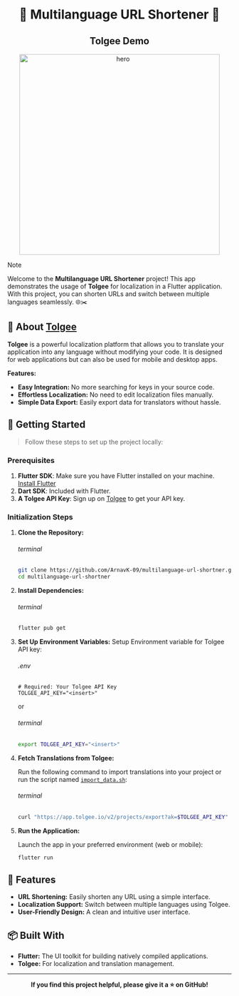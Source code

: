 <h1 align="center">🎌 Multilanguage URL Shortener 🎌</h1>
<h2 align="center">Tolgee Demo</h2>

<p align="center">
    <img alt="hero" width="450" src="https://tolgee.io/img/tolgeeLogoDark.svg" />
</p>

> [!NOTE]
>
> Welcome to the **Multilanguage URL Shortener** project! This app demonstrates the usage of **Tolgee** for localization in a Flutter application. With this project, you can shorten URLs and switch between multiple languages seamlessly. 🌐✂️

## 📖 About [Tolgee](https://tolgee.io)

**Tolgee** is a powerful localization platform that allows you to translate your application into any language without modifying your code. It is designed for web applications but can also be used for mobile and desktop apps. 

**Features:**
- **Easy Integration:** No more searching for keys in your source code.
- **Effortless Localization:** No need to edit localization files manually.
- **Simple Data Export:** Easily export data for translators without hassle.

## 🚀 Getting Started

> Follow these steps to set up the project locally:

### Prerequisites

1. **Flutter SDK**: Make sure you have Flutter installed on your machine. [Install Flutter](https://flutter.dev/docs/get-started/install)
2. **Dart SDK**: Included with Flutter.
3. **A Tolgee API Key**: Sign up on [Tolgee](https://tolgee.io) to get your API key.

### Initialization Steps

1. **Clone the Repository:**

   ###### terminal
   ```bash
   git clone https://github.com/ArnavK-09/multilanguage-url-shortner.git
   cd multilanguage-url-shortner
   ```

2. **Install Dependencies:**

   ###### terminal
   ```bash
   flutter pub get
   ```

4. **Set Up Environment Variables:**
   Setup Environment variable for Tolgee API key:
   
   ###### .env
   ```plaintext
   # Required: Your Tolgee API Key
   TOLGEE_API_KEY="<insert>"
   ```
   or 
   ###### terminal
   ```bash
   export TOLGEE_API_KEY="<insert>"
   ```
6. **Fetch Translations from Tolgee:**

   Run the following command to import translations into your project or run the script named [`import_data.sh`](import_data.sh):

   ###### terminal
   ```bash
   curl "https://app.tolgee.io/v2/projects/export?ak=$TOLGEE_API_KEY" --output data.zip && unzip data.zip -d i18n && rm data.zip
   ```

7. **Run the Application:**

   Launch the app in your preferred environment (web or mobile):

   ```bash
   flutter run 
   ```

## 🎨 Features

- **URL Shortening:** Easily shorten any URL using a simple interface.
- **Localization Support:** Switch between multiple languages using Tolgee.
- **User-Friendly Design:** A clean and intuitive user interface.

## 📦 Built With

- **Flutter:** The UI toolkit for building natively compiled applications.
- **Tolgee:** For localization and translation management.

---

<p align="center">
    <strong>If you find this project helpful, please give it a ⭐ on GitHub!</strong>
</p>
